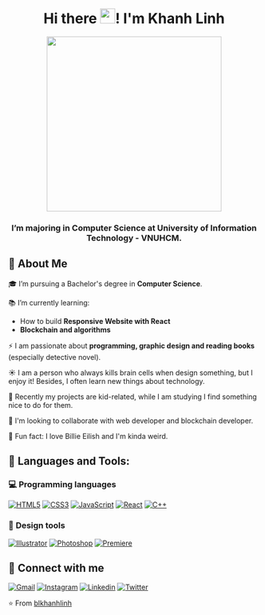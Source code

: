 <h1 align="center">Hi there <img src="https://raw.githubusercontent.com/MartinHeinz/MartinHeinz/master/wave.gif" width="30px">! I'm Khanh Linh</h1>
<p align="center"><img width="auto" height="350px" src="https://user-images.githubusercontent.com/87572261/140606549-9cca888d-b231-427f-b2e5-ae8c27ac63d7.png"/></p>
<h3 align="center">I’m majoring in Computer Science at University of Information Technology - VNUHCM.</h3>

## **🙋 About Me**

🎓 I’m pursuing a Bachelor's degree in **Computer Science**.

📚 I’m currently learning:
- How to build **Responsive Website with React**
- **Blockchain and algorithms**

⚡ I am passionate about **programming, graphic design and reading books** (especially detective novel).

☀️ I am a person who always kills brain cells when design something, but I enjoy it! Besides, I often learn new things about technology.

🌸 Recently my projects are kid-related, while I am studying I find something nice to do for them.

🤝 I'm looking to collaborate with web developer and blockchain developer.

👀 Fun fact: I love Billie Eilish and I'm kinda weird.


## 🚀 **Languages and Tools**:

### 💻 **Programming languages**

[![HTML5](https://img.shields.io/badge/-HTML5-E34F26?style=flat&logo=html5&logoColor=white&link=https://github.com/hritik5102)](https://github.com/blkhanhlinh) 
[![CSS3](https://img.shields.io/badge/-CSS3-1572B6?style=flat&logo=css3&link=https://github.com/hritik5102)](https://github.com/blkhanhlinh) 
[![JavaScript](https://img.shields.io/badge/-JavaScript-black?style=flat&logo=javascript&link=https://github.com/hritik5102)](https://github.com/blkhanhlinh) 
[![React](https://img.shields.io/badge/-React-black?style=flat&logo=react&link=https://github.com/hritik5102)](https://github.com/blkhanhlinh) 
[![C++](https://img.shields.io/badge/-C++-00599C?style=flat&logo=c++&link=https://github.com/hritik5102)](https://github.com/blkhanhlinh) 

### 🎨 **Design tools**

[![Illustrator](https://aleen42.github.io/badges/src/illustrator.svg)]() 
[![Photoshop](https://aleen42.github.io/badges/src/photoshop.svg)]() 
[![Premiere](https://aleen42.github.io/badges/src/premiere.svg)]() 


## 💬 **Connect with me**

[![Gmail](https://img.shields.io/badge/-linhbui8103@gmail.com-c14438?style=flat&logo=Gmail&logoColor=white&link=mailto:ashwanicena5@gmail.com)](https://mail.google.com) 
[![Instagram](https://img.shields.io/badge/@blkhanhlinh-E4405F?style=%253Fstyle=flat&logo=instagram&logoColor=white)](www.instagram.com/blkhanhlinh) 
[![Linkedin](https://img.shields.io/badge/blkhanhlinh-0077B5?style=flat&logo=linkedin&logoColor=white)](www.linkedin.com/in/blkhanhlinh)
[![Twitter](https://img.shields.io/badge/-@blkhanhlinh-1ca0f1?style=flat&labelColor=1ca0f1&logo=twitter&logoColor=white&link=https://twitter.com/ashwanisng)](https://twitter.com/blkhanhlinh)


⭐️ From [blkhanhlinh](https://github.com/blkhanhlinh)
